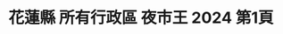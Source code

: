 ---
title: "花蓮縣 所有行政區 夜市王 2024 第1頁"
description: "花蓮縣 所有行政區 夜市王 2024 獲獎餐廳 第1頁"
keywords:
  - 美食競賽
  - 台灣美食
  - 美食精選
datePublished: "2025-06-30"
dateModified: "2025-07-04"
city: "花蓮縣"
district: "所有行政區"
award: "夜市王"
year: "2024"
page: 1
count: 10

restaurants:
  - name: "宜蘭香炸螃蟹(東大門店)(C17)"
    city: "花蓮縣"
    district: "花蓮市"
    address: "花蓮縣花蓮市中山路38號C17"
    phone: "0975333282"
    geo: "23.973079728771175, 121.61223292894208"
    link: "花蓮縣/花蓮市/宜蘭香炸螃蟹_東大門店__C17_"
    google_map: "https://maps.app.goo.gl/Emif3Ufww9iNaMKr7"
    footinder: "https://footinder.com.tw/%E8%8A%B1%E8%93%AE%E7%B8%A3%E8%8A%B1%E8%93%AE%E5%B8%82/164553/"
    award:
    - name: "夜市王"
      year: "2024"
  - name: "蚵仔酥煎(E28)"
    city: "花蓮縣"
    district: "花蓮市"
    address: "花蓮縣花蓮市東大門夜市原住民一條街E28"
    phone: ""
    geo: "23.971772714571323, 121.61199023252192"
    link: "花蓮縣/花蓮市/蚵仔酥煎_E28_"
    google_map: "https://maps.app.goo.gl/eM7i71RvrgRfzATZA"
    footinder: "https://footinder.com.tw/%E8%8A%B1%E8%93%AE%E7%B8%A3%E8%8A%B1%E8%93%AE%E5%B8%82/362065/"
    award:
    - name: "夜市王"
      year: "2024"
  - name: "夜市王 玉里臭豆腐(F29)"
    city: "花蓮縣"
    district: "花蓮市"
    address: "花蓮縣花蓮市東大門各省一條街F29"
    phone: ""
    geo: "23.972899636757898, 121.6098427957398"
    link: "花蓮縣/花蓮市/夜市王_玉里臭豆腐_F29_"
    google_map: "https://maps.app.goo.gl/qGcw8h6uSpeLq8iUA"
    footinder: "https://footinder.com.tw/%E8%8A%B1%E8%93%AE%E7%B8%A3%E8%8A%B1%E8%93%AE%E5%B8%82/362051/"
    award:
    - name: "夜市王"
      year: "2024"
  - name: "原香嘟論竹筒飯(D21)"
    city: "花蓮縣"
    district: "花蓮市"
    address: "花蓮縣花蓮市中山路50號原住民一條街D21"
    phone: "0955731462"
    geo: "23.97195944554577, 121.61206515846527"
    link: "花蓮縣/花蓮市/原香嘟論竹筒飯_D21_"
    google_map: "https://maps.app.goo.gl/m1UxLXjWrMLxhpbg6"
    footinder: "https://footinder.com.tw/%E8%8A%B1%E8%93%AE%E7%B8%A3%E8%8A%B1%E8%93%AE%E5%B8%82/362059/"
    award:
    - name: "夜市王"
      year: "2024"
  - name: "蛤蜊波特熱炒燒烤Bar(哈力坡特熱炒燒烤)(C23)"
    city: "花蓮縣"
    district: "花蓮市"
    address: "花蓮縣花蓮市中山路福町夜市中山門C23"
    phone: "0925557507"
    geo: "23.97299292324586, 121.6121383447965"
    link: "花蓮縣/花蓮市/蛤蜊波特熱炒燒烤Bar_哈力坡特熱炒燒烤__C23_"
    google_map: "https://maps.app.goo.gl/q3AAsAdPSVpgp4RL6"
    footinder: "https://footinder.com.tw/%E8%8A%B1%E8%93%AE%E7%B8%A3%E8%8A%B1%E8%93%AE%E5%B8%82/104432/"
    award:
    - name: "夜市王"
      year: "2024"
  - name: "苡娜廚房(夜市王白帶魚卷)(E6)"
    city: "花蓮縣"
    district: "花蓮市"
    address: "花蓮縣花蓮市中山路福町夜市中山門E6"
    phone: ""
    geo: "23.972161470665803, 121.61263639038108"
    link: "花蓮縣/花蓮市/苡娜廚房_夜市王白帶魚卷__E6_"
    google_map: "https://maps.app.goo.gl/9TAwfV8FBdSsy4JZ8"
    footinder: "https://footinder.com.tw/%E8%8A%B1%E8%93%AE%E7%B8%A3%E8%8A%B1%E8%93%AE%E5%B8%82/362085/"
    award:
    - name: "夜市王"
      year: "2024"
  - name: "阿讓原美味月桃飯(E35)"
    city: "花蓮縣"
    district: "花蓮市"
    address: "花蓮縣花蓮市中山路50號E35"
    phone: ""
    geo: "23.971277423619906, 121.6113008085267"
    link: "花蓮縣/花蓮市/阿讓原美味月桃飯_E35_"
    google_map: "https://maps.app.goo.gl/j5CJ431HavqYqvTW8"
    footinder: ""
    award:
    - name: "夜市王"
      year: "2024"
  - name: "烤哇咦燒烤(A32)"
    city: "花蓮縣"
    district: "花蓮市"
    address: "花蓮縣花蓮市中山路50號A32"
    phone: ""
    geo: "23.97266953227401, 121.61168028777934"
    link: "花蓮縣/花蓮市/烤哇咦燒烤_A32_"
    google_map: "https://maps.app.goo.gl/oxXJ9Na74Cc69L2j9"
    footinder: "https://footinder.com.tw/%E8%8A%B1%E8%93%AE%E7%B8%A3%E8%8A%B1%E8%93%AE%E5%B8%82/104206/"
    award:
    - name: "夜市王"
      year: "2024"
  - name: "福町本舖檸檬汁(A35)"
    city: "花蓮縣"
    district: "花蓮市"
    address: "花蓮縣花蓮市970東大門福町夜市A35"
    phone: "0927623811"
    geo: "23.972698848244583, 121.61173772334215"
    link: "花蓮縣/花蓮市/福町本舖檸檬汁_A35_"
    google_map: "https://maps.app.goo.gl/3Vi5VMSomtBH2dHq5"
    footinder: "https://footinder.com.tw/%E8%8A%B1%E8%93%AE%E7%B8%A3%E8%8A%B1%E8%93%AE%E5%B8%82/170109/"
    award:
    - name: "夜市王"
      year: "2024"
---